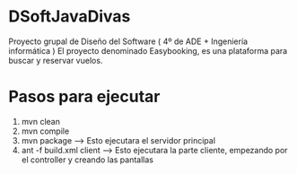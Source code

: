 # DSoftJavaDivas

Proyecto grupal de Diseño del Software ( 4º de ADE + Ingeniería informática ) 
El proyecto denominado Easybooking, es una plataforma para buscar y reservar vuelos. 

# Pasos para ejecutar

1. mvn clean 
2. mvn compile
3. mvn package --> Esto ejecutara el servidor principal
4. ant -f build.xml client --> Esto ejecutara la parte cliente, empezando por el controller y creando las pantallas
